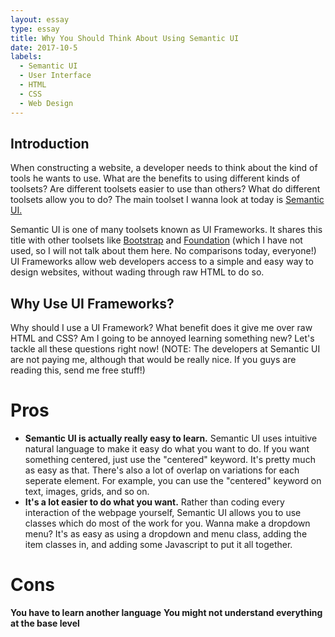 ```yaml
---
layout: essay
type: essay
title: Why You Should Think About Using Semantic UI
date: 2017-10-5
labels:
  - Semantic UI
  - User Interface
  - HTML
  - CSS
  - Web Design
---
```


## Introduction

When constructing a website, a developer needs to think about the kind of tools he wants to use. What are the benefits to using different kinds of toolsets? Are different toolsets easier to use than others? What do different toolsets allow you to do? The main toolset I wanna look at today is [Semantic UI.](https://semantic-ui.com/)

Semantic UI is one of many toolsets known as UI Frameworks. It shares this title with other toolsets like [Bootstrap](http://getbootstrap.com/) and [Foundation](https://foundation.zurb.com/) (which I have not used, so I will not talk about them here. No comparisons today, everyone!) UI Frameworks allow web developers access to a simple and easy way to design websites, without wading through raw HTML to do so.

## Why Use UI Frameworks?

Why should I use a UI Framework? What benefit does it give me over raw HTML and CSS? Am I going to be annoyed learning something new? Let's tackle all these questions right now! (NOTE: The developers at Semantic UI are not paying me, although that would be really nice. If you guys are reading this, send me free stuff!)

# Pros
- **Semantic UI is actually really easy to learn.** Semantic UI uses intuitive natural language to make it easy do what you want to do. If you want something centered, just use the "centered" keyword. It's pretty much as easy as that. There's also a lot of overlap on variations for each seperate element. For example, you can use the "centered" keyword on text, images, grids, and so on.
- **It's a lot easier to do what you want.** Rather than coding every interaction of the webpage yourself, Semantic UI allows you to use classes which do most of the work for you. Wanna make a dropdown menu? It's as easy as using a dropdown and menu class, adding the item classes in, and adding some Javascript to put it all together.

# Cons
**You have to learn another language**
**You might not understand everything at the base level**

